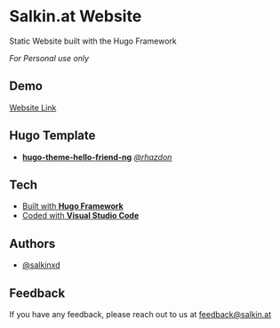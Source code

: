 # Salkin.at Website

Static Website built with the Hugo Framework

_For Personal use only_

## Demo

[Website Link](https://salkin.at)

## Hugo Template

- [**hugo-theme-hello-friend-ng**](https://github.com/rhazdon/hugo-theme-hello-friend-ng) [_@rhazdon_](https://github.com/rhazdon)

## Tech

- [Built with **Hugo Framework**](https://gohugo.io)
- [Coded with **Visual Studio Code**](https://code.visualstudio.com)

## Authors

- [@salkinxd](https://www.github.com/salkinxd)

## Feedback

If you have any feedback, please reach out to us at feedback@salkin.at
